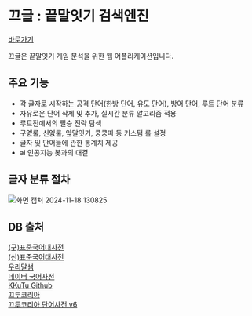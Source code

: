 # 끄글 : 끝말잇기 검색엔진

[바로가기](https://singrum.github.io/ggeugle)

끄글은 끝말잇기 게임 분석을 위한 웹 어플리케이션입니다.

## 주요 기능

- 각 글자로 시작하는 공격 단어(한방 단어, 유도 단어), 방어 단어, 루트 단어 분류
- 자유로운 단어 삭제 및 추가, 실시간 분류 알고리즘 적용
- 루트전에서의 필승 전략 탐색
- 구엜룰, 신엜룰, 앞말잇기, 쿵쿵따 등 커스텀 룰 설정
- 글자 및 단어들에 관한 통계치 제공
- ai 인공지능 봇과의 대결

## 글자 분류 절차

![화면 캡처 2024-11-18 130825](https://github.com/user-attachments/assets/21a80392-60ad-4b1b-a54d-e3135c51715f)

## DB 출처

[(구)표준국어대사전](https://github.com/korean-word-game/db)  
[(신)표준국어대사전](https://stdict.korean.go.kr/main/main.do)  
[우리말샘](https://opendict.korean.go.kr/main)  
[네이버 국어사전](https://ko.dict.naver.com/#/main)  
[KKuTu Github](https://github.com/JJoriping/KKuTu)  
[끄투코리아](https://kkutu.co.kr/)  
[끄투코리아 단어사전 v6](https://kkutudic.pythonanywhere.com/)